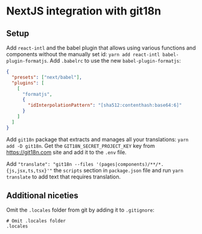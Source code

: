 # NextJS integration with git18n

## Setup

Add `react-intl` and the babel plugin that allows using various functions and components without the manually set id: `yarn add react-intl babel-plugin-formatjs`. Add `.babelrc` to use the new `babel-plugin-formatjs`:

```json
{
  "presets": ["next/babel"],
  "plugins": [
    [
      "formatjs",
      {
        "idInterpolationPattern": "[sha512:contenthash:base64:6]"
      }
    ]
  ]
}
```

Add `git18n` package that extracts and manages all your translations: `yarn add -D git18n`. Get the `GIT18N_SECRET_PROJECT_KEY` key from https://git18n.com site and add it to the `.env` file.

Add `"translate": "git18n --files '(pages|components)/**/*.{js,jsx,ts,tsx}'"` the `scripts` section in `package.json` file and run `yarn translate` to add text that requires translation.

## Additional niceties

Omit the `.locales` folder from git by adding it to `.gitignore`:

```
# Omit .locales folder
.locales
```
